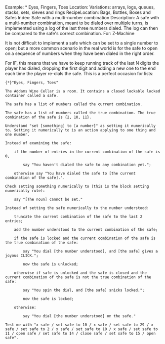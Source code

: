 Example: * Eyes, Fingers, Toes
Location: Variations: arrays, logs, queues, stacks, sets, sieves and rings
RecipeLocation: Bags, Bottles, Boxes and Safes
Index: Safe with a multi-number combination
Description: A safe with a multi-number combination, meant to be dialed over multiple turns, is implemented using a log of the last three numbers dialed. The log can then be compared to the safe's correct combination.
For: Z-Machine

  
It is not difficult to implement a safe which can be set to a single number to open; but a more common scenario in the real world is for the safe to open on a sequence of numbers when they have been dialed in the right order.

  
For IF, this means that we have to keep running track of the last N digits the player has dialed, dropping the first digit and adding a new one to the end each time the player re-dials the safe. This is a perfect occasion for lists:

  

``` inform7
{*}"Eyes, Fingers, Toes"

The Addams Wine Cellar is a room. It contains a closed lockable locked container called a safe.

The safe has a list of numbers called the current combination.

The safe has a list of numbers called the true combination. The true combination of the safe is {2, 10, 11}.

Understand "set [something] to [a number]" as setting it numerically to. Setting it numerically to is an action applying to one thing and one number.

Instead of examining the safe:

	if the number of entries in the current combination of the safe is 0,

		say "You haven't dialed the safe to any combination yet.";

	otherwise say "You have dialed the safe to [the current combination of the safe].".

Check setting something numerically to (this is the block setting numerically rule):

	say "[The noun] cannot be set."

Instead of setting the safe numerically to the number understood:

	truncate the current combination of the safe to the last 2 entries;

	add the number understood to the current combination of the safe;

	if the safe is locked and the current combination of the safe is the true combination of the safe:

		say "You dial [the number understood], and [the safe] gives a joyous CLICK.";

		now the safe is unlocked;

	otherwise if safe is unlocked and the safe is closed and the current combination of the safe is not the true combination of the safe:

		say "You spin the dial, and [the safe] snicks locked.";

		now the safe is locked;

	otherwise:

		say "You dial [the number understood] on the safe."

Test me with "x safe / set safe to 10 / x safe / set safe to 29 / x safe / set safe to 2 / x safe / set safe to 10 / x safe / set safe to 11 / open safe / set safe to 14 / close safe / set safe to 15 / open safe".
```

